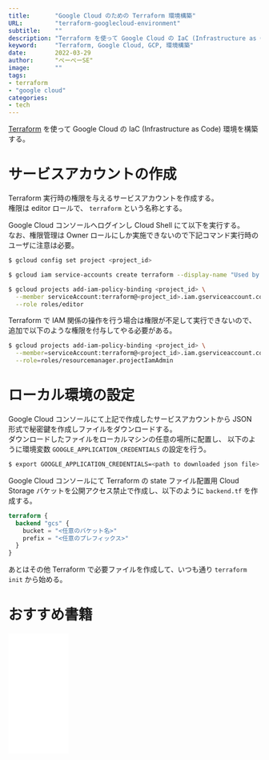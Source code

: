 ```yaml
---
title:       "Google Cloud のための Terraform 環境構築"
URL:         "terraform-googlecloud-environment"
subtitle:    ""
description: "Terraform を使って Google Cloud の IaC (Infrastructure as Code) 環境を構築する。"
keyword:     "Terraform, Google Cloud, GCP, 環境構築"
date:        2022-03-29
author:      "ぺーぺーSE"
image:       ""
tags:
- terraform
- "google cloud"
categories:
- tech
---
```


[Terraform](https://www.terraform.io/) を使って Google Cloud の IaC (Infrastructure as Code) 環境を構築する。

<!--more-->

# サービスアカウントの作成

Terraform 実行時の権限を与えるサービスアカウントを作成する。  
権限は editor ロールで、 `terraform` という名称とする。  

Google Cloud コンソールへログインし Cloud Shell にて以下を実行する。  
なお、権限管理は Owner ロールにしか実施できないので下記コマンド実行時のユーザに注意は必要。

```bash
$ gcloud config set project <project_id>

$ gcloud iam service-accounts create terraform --display-name "Used by Terraform"

$ gcloud projects add-iam-policy-binding <project_id> \
  --member serviceAccount:terraform@<project_id>.iam.gserviceaccount.com \
  --role roles/editor
```

Terraform で IAM 関係の操作を行う場合は権限が不足して実行できないので、追加で以下のような権限を付与してやる必要がある。

```bash
$ gcloud projects add-iam-policy-binding <project_id> \
  --member=serviceAccount:terraform@<project_id>.iam.gserviceaccount.com \
  --role=roles/resourcemanager.projectIamAdmin
```

# ローカル環境の設定

Google Cloud コンソールにて上記で作成したサービスアカウントから JSON 形式で秘密鍵を作成しファイルをダウンロードする。  
ダウンロードしたファイルをローカルマシンの任意の場所に配置し、 以下のように環境変数 `GOOGLE_APPLICATION_CREDENTIALS` の設定を行う。

```bash
$ export GOOGLE_APPLICATION_CREDENTIALS=<path to downloaded json file>
```

Google Cloud コンソールにて Terraform の state ファイル配置用 Cloud Storage バケットを公開アクセス禁止で作成し、以下のように `backend.tf` を作成する。

```terraform:backend.tf
terraform {
  backend "gcs" {
    bucket = "<任意のバケット名>"
    prefix = "<任意のプレフィックス>"
  }
}
```

あとはその他 Terraform で必要ファイルを作成して、いつも通り `terraform init` から始める。

# おすすめ書籍

<!-- amazon affiliate kindle google cloud basics --->
<iframe sandbox="allow-popups allow-scripts allow-modals allow-forms allow-same-origin" style="width:120px;height:240px;" marginwidth="0" marginheight="0" scrolling="no" frameborder="0" src="//rcm-fe.amazon-adsystem.com/e/cm?lt1=_blank&bc1=000000&IS2=1&bg1=FFFFFF&fc1=000000&lc1=0000FF&t=tanakakns-22&language=ja_JP&o=9&p=8&l=as4&m=amazon&f=ifr&ref=as_ss_li_til&asins=B09DP1BR35&linkId=cfdf74ae820a1204fd3aae3a2d07d272"></iframe>